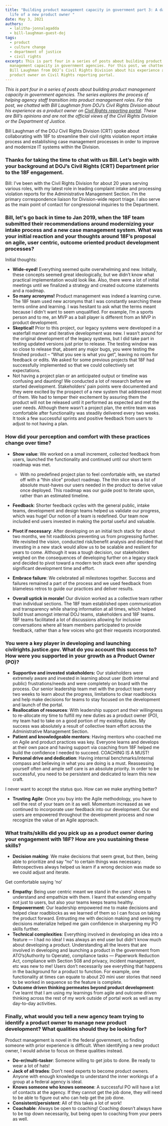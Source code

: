 ```yaml
---
title: "Building product management capacity in government part 3: A day in the
  life of a new product owner "
date: May 3, 2021
authors:
  - lalitha-jonnalagadda
  - bill-laughman-guest-doj
tags:
  - product
  - culture change
  - department of justice
  - civil rights
excerpt: This is part four in a series of posts about building product
  management capacity in government agencies. For this post, we chatted with
  Bill Laughman from DOJ’s Civil Rights Division about his experience as a
  product owner on Civil Rights reporting portal.
---
```

*This is part four in a series of posts about building product management capacity in government agencies. The series explores the process of helping agency staff transition into product management roles. For this post, we chatted with Bill Laughman from DOJ’s Civil Rights Division about his experience as a product owner on [Civil Rights reporting portal](https://18f.gsa.gov/2020/07/07/transforming-how-dojs-civil-rights-division-engages-with-the-public/). These are Bill’s opinions and are not the official views of the Civil Rights Division or the Department of Justice.*

Bill Laughman of the DOJ Civil Rights Division (CRT) spoke about collaborating with 18F to streamline their civil rights violation report intake process and establishing case management processes in order to improve and modernize IT systems within the Division.

### Thanks for taking the time to chat with us Bill. Let’s begin with your background at DOJ’s Civil Rights (CRT) Department prior to the 18F engagement.

Bill: I’ve been with the Civil Rights Division for about 20 years serving various roles, with my latest role in leading complaint intake and processing violation reports for the Administrative Management Section. I’m the primary correspondence liaison for Division-wide report triage. I also serve as the main point of contact for congressional inquiries to the Department.

### Bill, let's go back in time to Jan 2019, when the 18F team submitted their recommendations around modernizing your intake process and a new case management system. What was your initial reaction and your thoughts around 18F’s proposal on agile, user centric, outcome oriented product development processes? 

Initial thoughts:

* **Wide-eyed!** Everything seemed quite overwhelming and new. Initially, these concepts seemed great ideologically, but we didn’t know what practical implementation would look like. Also, there were a lot of initial meetings until we finalized a strategy and created outcome statements and a roadmap.
* **So many acronyms!** Product management was indeed a learning curve. The 18F team used new acronyms that I was constantly searching these terms online and learning. I was hesitant to ask what the terms meant because I didn't want to seem unqualified. For example, I’m a sports person and to me, an MVP as a ball player is different from an MVP in product development.
* **Skeptical!** Prior to this project, our legacy systems were developed in a waterfall manner and iterative development was new. I wasn’t around for the original development of the legacy systems, but I did take part in testing updated versions just prior to release. The testing window was so close to release that, absent any major bugs, you were testing the finished product – “What you see is what you get”, leaving no room for feedback or edits. We asked for some previous projects that 18F had successfully implemented so that we could collectively set expectations.
* Not having a project plan or an anticipated output or timeline was confusing and daunting! We conducted a lot of research before we started development. Stakeholders’ pain points were documented and they were excited by the prospect of a new system that addressed most of them. We had to temper their excitement by assuring them the product will not be released until it performed as expected and met the user needs. Although there wasn’t a project plan, the entire team was comfortable after functionality was steadily delivered every two weeks. It took a few successful sprints and positive feedback from users to adjust to not having a plan. 

### How did your perception and comfort with these practices change over time?

* **Show value**: We worked on a small increment, collected feedback from users, launched the functionality and continued until our short term roadmap was met. 

  * With no predefined project plan to feel comfortable with, we started off with a “thin slice” product roadmap. The thin slice was a list of absolute must-haves our users needed in the product to derive value once deployed. This roadmap was our guide post to iterate upon, rather than an estimated timeline.
* **Feedback**: Shorter feedback cycles with the general public, intake teams, development and design teams helped us validate our progress, which was huge! Our notion of a team is redefined. Our team now included end users invested in making the portal useful and valuable.
* **Pivot if necessary**: After developing on an initial tech stack for about two months, we hit roadblocks preventing us from progressing further. We revisited the vision, conducted risk/benefit analysis and decided that investing in a new stack would allow us to be scalable and resilient for years to come. Although it was a tough decision, our stakeholders weighed on the consequences of developing further on a legacy stack and decided to pivot toward a modern tech stack even after spending significant development time and effort. 
* **Embrace failure**: We celebrated all milestones together. Success and failures remained a part of the process and we used feedback from blameless retros to guide our practices and deliver results.
* **Overall uptick in morale!** Our division worked as a collective team rather than individual sections. The 18F team established open communication and transparency while sharing information at all times, which helped build trust amongst internal DOJ teams, stakeholders and 18F teams. 18F teams facilitated a lot of discussions allowing for inclusive conversations where all team members participated to provide feedback, rather than a few voices who got their requests incorporated. 

### You were a key player in developing and launching civilrights.justice.gov. What do you account this success to? How were you supported in your growth as a Product Owner (PO)? 

* **Supportive and invested stakeholders:** Our stakeholders were extremely aware and invested in learning about user (both internal and public) frustrations/needs and were completely on board with the process. Our senior leadership team met with the product team every two weeks to learn about the progress, limitations to clear roadblocks and help make decisions for teams to stay focused on the development and launch of the portal.
* **Reallocation of resources**: With leadership support and their willingness to re-allocate my time to fulfill my new duties as a product owner (PO), my team had to take on a good portion of my existing duties. My success was absolutely a result of collective team effort across the Administrative Management Section.
* **Patient and knowledgeable mentors**: Having mentors who coached me on Agile and product practices was key. Everyone learns and develops at their own pace and having support via coaching from 18F helped me build the confidence I needed to succeed. COACHING IS A MUST!
* **Personal drive and dedication**: Having internal benchmarks/internal compass and believing in what you are doing is a must. Reassessing yourself often and ample self care is an absolute priority. In order to be successful, you need to be persistent and dedicated to learn this new craft.

<div class="testimonial-blockquote">
I never want to accept the status quo. How can we make anything better?
</div>

* **Trusting Agile**: Once you buy into the Agile methodology, you have to sell the rest of your team on it as well. Momentum increased as we continued to incorporate user feedback into our development. Our end users are empowered throughout the development process and now recognize the value of an Agile approach. 

### What traits/skills did you pick up as a product owner during your engagement with 18F? How are you sustaining these skills?

* **Decision making**: We make decisions that seem great, but then, being able to prioritize and say “no” to certain things was necessary. Retrospectives always helped us learn if a wrong decision was made so we could adjust and iterate. 

<div class="testimonial-blockquote">
Get comfortable saying ‘no’
</div>

* **Empathy**: Being user centric meant we stand in the users’ shoes to understand and empathize with them. I learnt that extending empathy not just to users, but also your teams keeps teams healthy.
* **Empowerment**: Our leadership empowered me to make decisions and helped clear roadblocks as we learned of them so I can focus on taking the product forward. Entrusting me with decision making and seeing my decisions materialize helped me gain confidence in sharpening my PO skills further. 
* **Technical complexities**: Everything involved in developing an idea into a feature — I had no idea! I was always an end user but didn't know much about developing a product. Understanding all the levers that are involved in developing and launching a product in the government from ATO’s(Authority to Operate), compliance tasks — Paperwork Reduction Act, compliance with Section 508 and privacy, incident management, etc was new to me! Users don’t necessarily see everything that happens in the background for a product to function. For example, one functionality at times can equate to about 20 mini user stories that need to be worked in sequence so the feature is complete.
* **Outcome driven thinking permeates beyond product development**: I’ve learnt that I am using my learnings from agile and outcome driven thinking across the rest of my work outside of portal work as well as my day-to-day activities. 

### Finally, what would you tell a new agency team trying to identify a product owner to manage new product development? What qualities should they be looking for?

Product management is novel in the federal government, so finding someone with prior experience is difficult. When identifying a new product owner, I would advise to focus on these qualities instead.

* **Do-er/multi-tasker**: Someone willing to get jobs to done. Be ready to wear a lot of hats! 
* **Jack of all trades**: Don’t need experts to become product owners. Anyone with enough knowledge to understand the inner workings of a group at a federal agency is ideal.
* **Knows someone who knows someone**: A successful PO will have a lot of contacts at the agency. If they cannot get the job done, they will need to be able to figure out who can help get the job done. 
* **Consistent/persistent**: All of this takes a lot of work! 
* **Coachable**: Always be open to coaching! Coaching doesn’t always have to be top down necessarily, but being open to coaching from your peers as well.
